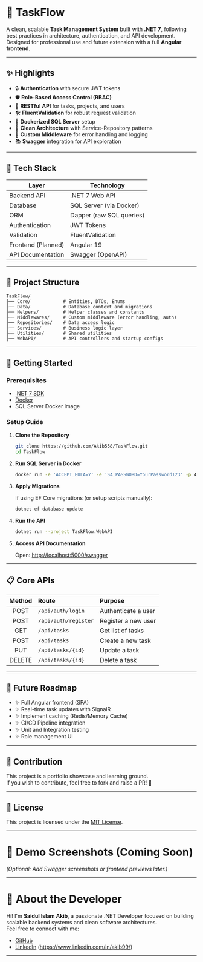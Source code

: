# 🚀 TaskFlow

A clean, scalable **Task Management System** built with **.NET 7**, following best practices in architecture, authentication, and API development.  
Designed for professional use and future extension with a full **Angular frontend**.

---

## ✨ Highlights

- 🔒 **Authentication** with secure JWT tokens
- 🛡️ **Role-Based Access Control (RBAC)**
- 📄 **RESTful API** for tasks, projects, and users
- 🛠 **FluentValidation** for robust request validation
- 🐳 **Dockerized SQL Server** setup
- 🧹 **Clean Architecture** with Service-Repository patterns
- 🐞 **Custom Middleware** for error handling and logging
- 📚 **Swagger** integration for API exploration

---

## 🧩 Tech Stack

| Layer            | Technology                 |
| ---------------- | --------------------------- |
| Backend API      | .NET 7 Web API               |
| Database         | SQL Server (via Docker)      |
| ORM              | Dapper (raw SQL queries)     |
| Authentication   | JWT Tokens                   |
| Validation       | FluentValidation             |
| Frontend (Planned) | Angular 19                  |
| API Documentation | Swagger (OpenAPI)            |

---

## 📂 Project Structure

```
TaskFlow/
├── Core/            # Entities, DTOs, Enums
├── Data/            # Database context and migrations
├── Helpers/         # Helper classes and constants
├── Middlewares/     # Custom middleware (error handling, auth)
├── Repositories/    # Data access logic
├── Services/        # Business logic layer
├── Utilities/       # Shared utilities
├── WebAPI/          # API controllers and startup configs
```

---

## 🚀 Getting Started

### Prerequisites

- [.NET 7 SDK](https://dotnet.microsoft.com/en-us/download/dotnet/7.0)
- [Docker](https://www.docker.com/products/docker-desktop)
- SQL Server Docker image

### Setup Guide

1. **Clone the Repository**

   ```bash
   git clone https://github.com/Akib558/TaskFlow.git
   cd TaskFlow
   ```

2. **Run SQL Server in Docker**

   ```bash
   docker run -e 'ACCEPT_EULA=Y' -e 'SA_PASSWORD=YourPassword123' -p 4001:1433 --name taskflow-mssql -d mcr.microsoft.com/mssql/server:2019-latest
   ```

3. **Apply Migrations**

   If using EF Core migrations (or setup scripts manually):

   ```bash
   dotnet ef database update
   ```

4. **Run the API**

   ```bash
   dotnet run --project TaskFlow.WebAPI
   ```

5. **Access API Documentation**

   Open: [http://localhost:5000/swagger](http://localhost:5000/swagger)

---

## 📋 Core APIs

| Method | Route                 | Purpose              |
| :----: | :-------------------- | :------------------- |
| POST   | `/api/auth/login`       | Authenticate a user  |
| POST   | `/api/auth/register`    | Register a new user  |
| GET    | `/api/tasks`            | Get list of tasks    |
| POST   | `/api/tasks`            | Create a new task    |
| PUT    | `/api/tasks/{id}`        | Update a task        |
| DELETE | `/api/tasks/{id}`        | Delete a task        |

---

## 🎯 Future Roadmap

- ✨ Full Angular frontend (SPA)
- ✨ Real-time task updates with SignalR
- ✨ Implement caching (Redis/Memory Cache)
- ✨ CI/CD Pipeline integration
- ✨ Unit and Integration testing
- ✨ Role management UI

---

## 🤝 Contribution

This project is a portfolio showcase and learning ground.  
If you wish to contribute, feel free to fork and raise a PR! 🚀

---

## 📜 License

This project is licensed under the [MIT License](LICENSE).

---

# 📌 Demo Screenshots (Coming Soon)

*(Optional: Add Swagger screenshots or frontend previews later.)*

---

# 🚀 About the Developer

Hi! I'm **Saidul Islam Akib**, a passionate .NET Developer focused on building scalable backend systems and clean software architectures.  
Feel free to connect with me:

- [GitHub](https://github.com/Akib558)
- [LinkedIn](#) (https://www.linkedin.com/in/akib99/)

---